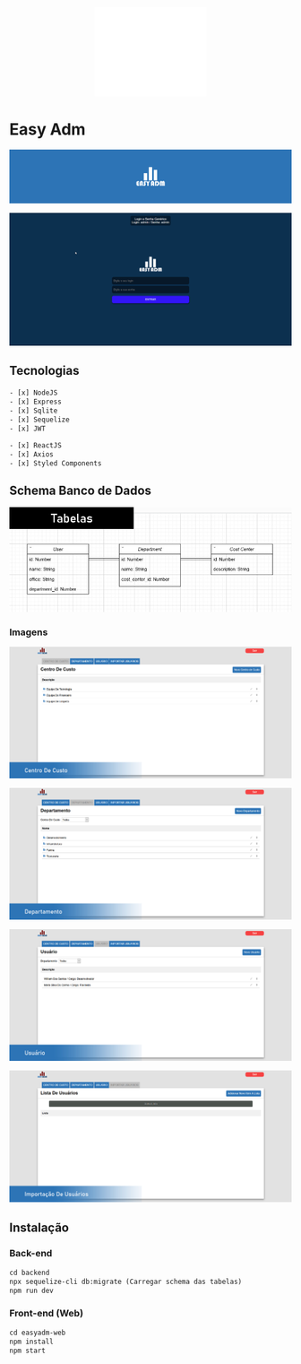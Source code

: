 <p align="center">
  <img src="easyadm-web/src/assets/images/logo-easyadm-white.png"/>
</p>

# Easy Adm

<p align="center">
  <img src="uploads/headerV2.jpg"/>
</p>
<p align="center">
  <img src="uploads/easyadm.gif"/>
</p>

## Tecnologias
```
- [x] NodeJS
- [x] Express
- [x] Sqlite
- [x] Sequelize
- [x] JWT
```
```
- [x] ReactJS
- [x] Axios
- [x] Styled Components
```

## Schema Banco de Dados
<p align="center">
  <img src="uploads/tabelas.jpg"/>
</p>

### Imagens
<p align="center">
  <img src="uploads/centro-de-custo.jpg"/>
</p>
<p align="center">
  <img src="uploads/departamento.jpg"/>
</p>
<p align="center">
  <img src="uploads/usuarios.jpg"/>
</p>
<p align="center">
  <img src="uploads/importacao-usuarios.jpg"/>
</p>

## Instalação
### Back-end 
```
cd backend
npx sequelize-cli db:migrate (Carregar schema das tabelas)
npm run dev
```

### Front-end (Web)
```
cd easyadm-web
npm install
npm start
```

